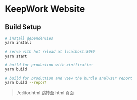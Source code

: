 # KeepWork Website

## Build Setup

```bash
# install dependencies
yarn install

# serve with hot reload at localhost:8080
yarn start

# build for production with minification
yarn build

# build for production and view the bundle analyzer report
yarn build --report
```

> /editor.html 跳转至 html 页面
